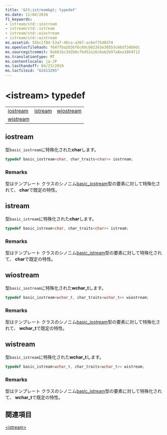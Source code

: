 ```yaml
---
title: '&lt;istream&gt; typedef'
ms.date: 11/04/2016
f1_keywords:
- istream/std::iostream
- istream/std::istream
- istream/std::wiostream
- istream/std::wistream
ms.assetid: 55bc1f84-53a7-46ca-a36f-ac6ef75d0374
ms.openlocfilehash: f647fba2036f6c69cb02393e30553c66df34b9dc
ms.sourcegitcommit: 0ab61bc3d2b6cfbd52a16c6ab2b97a8ea1864f12
ms.translationtype: MT
ms.contentlocale: ja-JP
ms.lasthandoff: 04/23/2019
ms.locfileid: "62413295"
---
```

# <a name="ltistreamgt-typedefs"></a>&lt;istream&gt; typedef

||||
|-|-|-|
|[iostream](#iostream)|[istream](#istream)|[wiostream](#wiostream)|
|[wistream](#wistream)|

## <a name="iostream"></a>  iostream

型`basic_iostream`に特殊化された**char**します。

```cpp
typedef basic_iostream<char, char_traits<char>> iostream;
```

### <a name="remarks"></a>Remarks

型はテンプレート クラスのシノニム[basic_iostream](../standard-library/basic-iostream-class.md)型の要素に対して特殊化されて、 **char**で既定の特性。

## <a name="istream"></a>  istream

型`basic_istream`に特殊化された**char**します。

```cpp
typedef basic_istream<char, char_traits<char>> istream;
```

### <a name="remarks"></a>Remarks

型はテンプレート クラスのシノニム[basic_istream](../standard-library/basic-istream-class.md)型の要素に対して特殊化されて、 **char**で既定の特性。

## <a name="wiostream"></a>  wiostream

型`basic_iostream`に特殊化された**wchar_t**します。

```cpp
typedef basic_iostream<wchar_t, char_traits<wchar_t>> wiostream;
```

### <a name="remarks"></a>Remarks

型はテンプレート クラスのシノニム[basic_iostream](../standard-library/basic-iostream-class.md)型の要素に対して特殊化されて、 **wchar_t**で既定の特性。

## <a name="wistream"></a>  wistream

型`basic_istream`に特殊化された**wchar_t**します。

```cpp
typedef basic_istream<wchar_t, char_traits<wchar_t>> wistream;
```

### <a name="remarks"></a>Remarks

型はテンプレート クラスのシノニム[basic_istream](../standard-library/basic-istream-class.md)型の要素に対して特殊化されて、 **wchar_t**で既定の特性。

## <a name="see-also"></a>関連項目

[\<istream>](../standard-library/istream.md)<br/>
